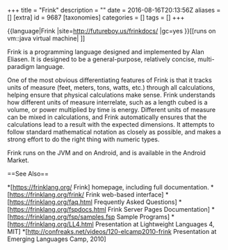 +++
title = "Frink"
description = ""
date = 2016-08-16T20:13:56Z
aliases = []
[extra]
id = 9687
[taxonomies]
categories = []
tags = []
+++

{{language|Frink
|site=http://futureboy.us/frinkdocs/
|gc=yes
}}[[runs on vm::java virtual machine| ]]

Frink is a programming language designed and implemented by Alan Eliasen.  It is designed to be a general-purpose, relatively concise, multi-paradigm language.

One of the most obvious differentiating features of Frink is that it tracks units of measure (feet, meters, tons, watts, etc.) through all calculations, helping ensure that physical calculations make sense.  Frink understands how different units of measure interrelate, such as a length cubed is a volume, or power multiplied by time is energy.  Different units of measure can be mixed in calculations, and Frink automatically ensures that the calculations lead to a result with the expected dimensions.  It attempts to follow standard mathematical notation as closely as possible, and makes a strong effort to do the right thing with numeric types.

Frink runs on the JVM and on Android, and is available in the Android Market.

==See Also==

*[https://frinklang.org/ Frink] homepage, including full documentation.
*[https://frinklang.org/frink/ Frink web-based interface]
*[https://frinklang.org/faq.html Frequently Asked Questions]
*[https://frinklang.org/fspdocs.html Frink Server Pages Documentation]
*[https://frinklang.org/fsp/samples.fsp Sample Programs]
*[https://frinklang.org/LL4.html Presentation at Lightweight Languages 4, MIT]
*[http://confreaks.net/videos/120-elcamp2010-frink Presentation at Emerging Languages Camp, 2010]

